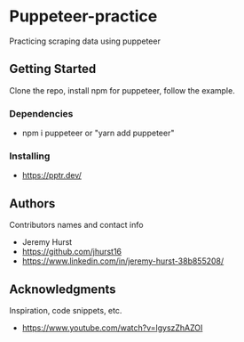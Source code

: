 # Puppeteer-practice

Practicing scraping data using puppeteer

## Getting Started

Clone the repo, install npm for puppeteer, follow the example.

### Dependencies

- npm i puppeteer or "yarn add puppeteer"

### Installing

- https://pptr.dev/

## Authors

Contributors names and contact info

- Jeremy Hurst
- https://github.com/jhurst16
- https://www.linkedin.com/in/jeremy-hurst-38b855208/

## Acknowledgments

Inspiration, code snippets, etc.

- https://www.youtube.com/watch?v=lgyszZhAZOI
